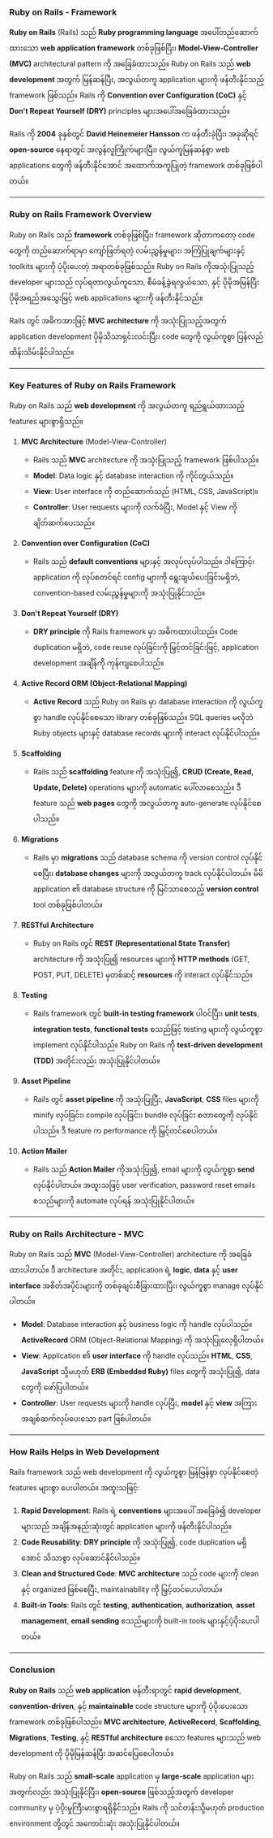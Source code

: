 ### **Ruby on Rails - Framework**

**Ruby on Rails** (Rails) သည် **Ruby programming language** အပေါ်တည်ဆောက်ထားသော **web application framework** တစ်ခုဖြစ်ပြီး၊ **Model-View-Controller (MVC)** architectural pattern ကို အခြေခံထားသည်။ Ruby on Rails သည် **web development** အတွက် မြန်ဆန်ပြီး, အလွယ်တကူ application များကို ဖန်တီးနိုင်သည့် framework ဖြစ်သည်။ Rails ကို **Convention over Configuration (CoC)** နှင့် **Don't Repeat Yourself (DRY)** principles များအပေါ်အခြေခံထားသည်။

Rails ကို **2004** ခုနှစ်တွင် **David Heinemeier Hansson** က ဖန်တီးခဲ့ပြီး၊ အခုဆိုရင် **open-source** နေရာတွင် အလွန်လူကြိုက်များပြီး၊ လွယ်ကူမြန်ဆန်စွာ web applications တွေကို ဖန်တီးနိုင်အောင် အထောက်အကူပြုတဲ့ framework တစ်ခုဖြစ်ပါတယ်။

---

### **Ruby on Rails Framework Overview**

Ruby on Rails သည် **framework** တစ်ခုဖြစ်ပြီး၊ framework ဆိုတာကတော့ code တွေကို တည်ဆောက်ရာမှာ ကျော်ဖြတ်ရတဲ့ လမ်းညွှန်မှုများ၊ အကြံပြုချက်များနှင့် toolkits များကို ပံ့ပိုးပေးတဲ့ အရာတစ်ခုဖြစ်သည်။ Ruby on Rails ကိုအသုံးပြုသည့် developer များသည် လုပ်ရတာလွယ်ကူသော, စီမံခန့်ခွဲရလွယ်သော, နှင့် ပိုမိုအမြန်ပြီး ပိုမိုအရည်အသွေးမြင့် web applications များကို ဖန်တီးနိုင်သည်။

Rails တွင် အဓိကအားဖြင့် **MVC architecture** ကို အသုံးပြုသည့်အတွက် application development ပိုမိုသိသာရှင်းလင်းပြီး၊ code တွေကို လွယ်ကူစွာ ပြန်လည်ထိန်းသိမ်းနိုင်ပါသည်။

---

### **Key Features of Ruby on Rails Framework**

Ruby on Rails သည် **web development** ကို အလွယ်တကူ ရည်ရွယ်ထားသည့် features များစွာရှိသည်။

1. **MVC Architecture** (Model-View-Controller)
   - Rails သည် **MVC** architecture ကို အသုံးပြုသည့် framework ဖြစ်ပါသည်။
   - **Model**: Data logic နှင့် database interaction ကို ကိုင်တွယ်သည်။
   - **View**: User interface ကို တည်ဆောက်သည် (HTML, CSS, JavaScript)။
   - **Controller**: User requests များကို လက်ခံပြီး, Model နှင့် View ကို ချိတ်ဆက်ပေးသည်။

2. **Convention over Configuration (CoC)**
   - Rails သည် **default conventions** များနှင့် အလုပ်လုပ်ပါသည်။ ဒါကြောင့်၊ application ကို လုပ်စတင်ရင် config များကို ရွေးချယ်ပေးခြင်းမရှိဘဲ, convention-based လမ်းညွှန်မှုများကို အသုံးပြုနိုင်သည်။

3. **Don't Repeat Yourself (DRY)**
   - **DRY principle** ကို Rails framework မှာ အဓိကထားပါသည်။ Code duplication မရှိဘဲ, code reuse လုပ်ခြင်းကို မြှင့်တင်ခြင်းဖြင့်, application development အချိန်ကို ကုန်ကျစေပါသည်။

4. **Active Record ORM (Object-Relational Mapping)**
   - **Active Record** သည် Ruby on Rails မှာ database interaction ကို လွယ်ကူစွာ handle လုပ်နိုင်စေသော library တစ်ခုဖြစ်သည်။ SQL queries မလိုဘဲ Ruby objects များနှင့် database records များကို interact လုပ်နိုင်ပါသည်။

5. **Scaffolding**
   - Rails သည် **scaffolding** feature ကို အသုံးပြု၍, **CRUD (Create, Read, Update, Delete)** operations များကို automatic ပေါ်လာစေသည်။ ဒီ feature သည် **web pages** တွေကို အလွယ်တကူ auto-generate လုပ်နိုင်စေပါသည်။

6. **Migrations**
   - Rails မှာ **migrations** သည် database schema ကို version control လုပ်နိုင်စေပြီး၊ **database changes** များကို အလွယ်တကူ track လုပ်နိုင်ပါတယ်။ မိမိ application ၏ database structure ကို မြင်သာစေသည့် **version control** tool တစ်ခုဖြစ်ပါတယ်။

7. **RESTful Architecture**
   - Ruby on Rails တွင် **REST (Representational State Transfer)** architecture ကို အသုံးပြု၍ resources များကို **HTTP methods** (GET, POST, PUT, DELETE) မှတစ်ဆင့် **resources** ကို interact လုပ်နိုင်သည်။

8. **Testing**
   - Rails framework တွင် **built-in testing framework** ပါဝင်ပြီး၊ **unit tests**, **integration tests**, **functional tests** စသည်ဖြင့် testing များကို လွယ်ကူစွာ implement လုပ်နိုင်ပါသည်။ Ruby on Rails ကို **test-driven development (TDD)** အတိုင်းလည်း အသုံးပြုနိုင်ပါတယ်။

9. **Asset Pipeline**
   - Rails တွင် **asset pipeline** ကို အသုံးပြုပြီး, **JavaScript**, **CSS** files များကို minify လုပ်ခြင်း၊ compile လုပ်ခြင်း၊ bundle လုပ်ခြင်း စတာတွေကို လုပ်နိုင်ပါသည်။ ဒီ feature က performance ကို မြှင့်တင်စေပါတယ်။

10. **Action Mailer**
    - Rails သည် **Action Mailer** ကိုအသုံးပြု၍, email များကို လွယ်ကူစွာ **send** လုပ်နိုင်ပါတယ်။ အထူးသဖြင့် user verification, password reset emails စသည်များကို automate လုပ်ရန် အသုံးပြုနိုင်ပါတယ်။

---

### **Ruby on Rails Architecture - MVC**

Ruby on Rails သည် **MVC** (Model-View-Controller) architecture ကို အခြေခံထားပါတယ်။ ဒီ architecture အတိုင်း, application ရဲ့ **logic**, **data** နှင့် **user interface** အစိတ်အပိုင်းများကို တစ်ခုချင်းစီခြားထားပြီး၊ လွယ်ကူစွာ manage လုပ်နိုင်ပါတယ်။

- **Model**: Database interaction နှင့် business logic ကို handle လုပ်ပါသည်။ **ActiveRecord** ORM (Object-Relational Mapping) ကို အသုံးပြုလေ့ရှိပါတယ်။
- **View**: Application ၏ **user interface** ကို handle လုပ်သည်။ **HTML**, **CSS**, **JavaScript** သို့မဟုတ် **ERB (Embedded Ruby)** files တွေကို အသုံးပြု၍, data တွေကို ဖော်ပြပါတယ်။
- **Controller**: User requests များကို handle လုပ်ပြီး, **model** နှင့် **view** အကြား အချစ်ဆက်လုပ်ပေးသော part ဖြစ်ပါတယ်။

---

### **How Rails Helps in Web Development**

Rails framework သည် web development ကို လွယ်ကူစွာ မြန်မြန်စွာ လုပ်နိုင်စေတဲ့ features များစွာ ပေးပါတယ်။ အထူးသဖြင့်:

1. **Rapid Development**: Rails ရဲ့ **conventions** များအပေါ် အခြေခံ၍ developer များသည် အချိန်အနည်းဆုံးတွင် application များကို ဖန်တီးနိုင်ပါသည်။
2. **Code Reusability**: **DRY principle** ကို အသုံးပြု၍, code duplication မရှိအောင် သိသာစွာ လုပ်ဆောင်နိုင်ပါသည်။
3. **Clean and Structured Code**: **MVC architecture** သည် code များကို clean နှင့် organized ဖြစ်စေပြီး, maintainability ကို မြှင့်တင်ပေးပါတယ်။
4. **Built-in Tools**: Rails တွင် **testing**, **authentication**, **authorization**, **asset management**, **email sending** စသည်များကို built-in tools များနှင့်ပံ့ပိုးပေးပါတယ်။

---

### **Conclusion**

**Ruby on Rails** သည် **web application** ဖန်တီးရာတွင် **rapid development**, **convention-driven**, နှင့် **maintainable** code structure များကို ပံ့ပိုးပေးသော framework တစ်ခုဖြစ်ပါသည်။ **MVC architecture**, **ActiveRecord**, **Scaffolding**, **Migrations**, **Testing**, နှင့် **RESTful architecture** စသော features များသည် web development ကို ပိုမိုမြန်ဆန်ပြီး အဆင်ပြေစေပါတယ်။

Ruby on Rails သည် **small-scale** application မှ **large-scale** application များအတွက်လည်း အသုံးပြုနိုင်ပြီး၊ **open-source** ဖြစ်သည့်အတွက် developer community မှ ပံ့ပိုးမှုကြီးမားစွာရရှိနိုင်သည်။ Rails ကို သင်တန်းသို့မဟုတ် production environment တို့တွင် အကောင်းဆုံး အသုံးပြုနိုင်ပါတယ်။